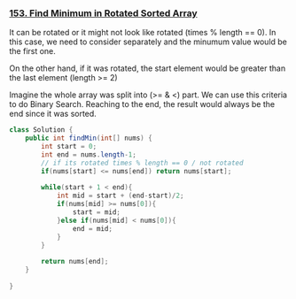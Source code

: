 
### [153. Find Minimum in Rotated Sorted Array](https://leetcode.com/problems/find-minimum-in-rotated-sorted-array/)
It can be rotated or it might not look like rotated (times % length == 0). In this case, we need to consider separately and the minumum value would be the first one.

On the other hand, if it was rotated, the start element would be greater than the last element (length >= 2)

Imagine the whole array was split into (>=  &  <) part. We can use this criteria to do Binary Search.
Reaching to the end, the result would always be the end since it was sorted.
```java
class Solution {
    public int findMin(int[] nums) {
        int start = 0;
        int end = nums.length-1;
        // if its rotated times % length == 0 / not rotated
        if(nums[start] <= nums[end]) return nums[start];
        
        while(start + 1 < end){
            int mid = start + (end-start)/2;
            if(nums[mid] >= nums[0]){
                start = mid;
            }else if(nums[mid] < nums[0]){
                end = mid;
            }
        }
        
        return nums[end];
    }
    
}
```
